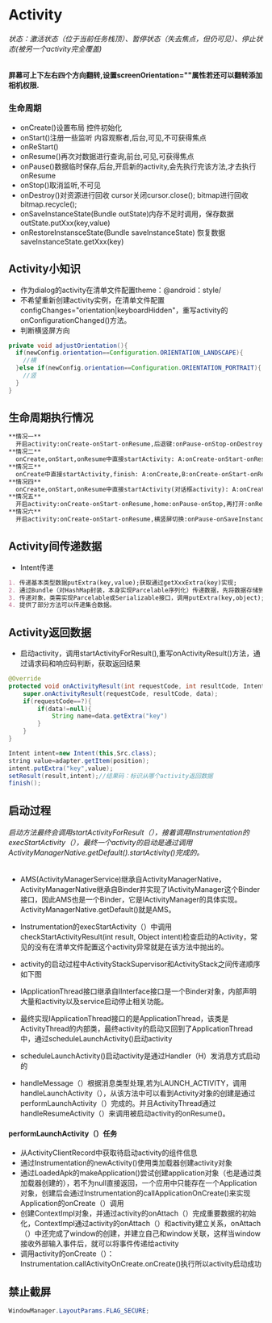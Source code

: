 # Activity
###### 状态：激活状态（位于当前任务栈顶）、暂停状态（失去焦点，但仍可见）、停止状态(被另一个activity完全覆盖)
#### 屏幕可上下左右四个方向翻转,设置screenOrientation=""属性若还可以翻转添加相机权限.
### 生命周期
- onCreate()设置布局 控件初始化
- onStart()注册一些监听 内容观察者,后台,可见,不可获得焦点
- onReStart() 
- onResume()再次对数据进行查询,前台,可见,可获得焦点 
- onPause()数据临时保存,后台,开启新的activity,会先执行完该方法,才去执行onResume
- onStop()取消监听,不可见
- onDestroy()对资源进行回收 cursor关闭cursor.close();   bitmap进行回收 bitmap.recycle();
- onSaveInstanceState(Bundle outState)内存不足时调用，保存数据  outState.putXxx(key,value)
- onRestoreInstansceState(Bundle saveInstanceState) 恢复数据  saveInstanceState.getXxx(key)

## Activity小知识
- 作为dialog的activity在清单文件配置theme：@android：style/
- 不希望重新创建activity实例，在清单文件配置configChanges="orientation|keyboardHidden"，重写activity的onConfigurationChanged()方法。
- 判断横竖屏方向
```java
private void adjustOrientation(){
  if(newConfig.orientation==Configuration.ORIENTATION_LANDSCAPE){
    //横
  }else if(newConfig.orientation==Configuration.ORIENTATION_PORTRAIT){
    //竖
  }
}
```

## 生命周期执行情况

```markdown
**情况一**
  开启activity:onCreate-onStart-onResume,后退键:onPause-onStop-onDestroy,再打开:onCreate-onStart-onResume,后退键:onPause-onStop-onDestroy
**情况二**
  onCreate,onStart,onResume中直接startActivity: A:onCreate-onStart-onResume-onPause,B:onCreate-onStart-onResume,A:onStop.后退键:B:onPause,A:onRestart-onStart-onResume-onPause,B:onCreate-onStart-onResume,B:onStop-onDestroy,A:onStop
**情况三**
  onCreate中直接startActivity,finish: A:onCreate,B:onCreate-onStart-onResume,A:onDestroy后退键:B:onPause-onStop-onDestroy
**情况四**
  onCreate,onStart,onResume中直接startActivity(对话框activity): A:onCreate-onStart-onResume-onPause,B:onCreate-onStart-onResume.后退键:B:onPause,A:onResume,B:onStop-onDestroy
**情况五**
  开启activity:onCreate-onStart-onResume,home:onPause-onStop,再打开:onRestart-onStart-onResume,后退键:onPause-onStop-onDestroy
**情况六**
  开启activity:onCreate-onStart-onResume,横竖屏切换:onPause-onSaveInstanceState(activity异常终止才调用)-onStop-onDestroy-onCreate-onStart-onResume,后退键:onPause-onStop-onDestroy
```


## Activity间传递数据
- Intent传递
```markdown
1. 传递基本类型数据putExtra(key,value);获取通过getXxxExtra(key)实现;
2. 通过Bundle（对HashMap封装，本身实现Parcelable序列化）传递数据，先将数据存储到Bundle中，通过intent.putExtras(bundle)传递，获取通过intent.getExtras()得到bundle对象，然后调用getXxx(key)得到传递过来数据;
3. 传递对象，类需实现Parcelable或Serializable接口，调用putExtra(key,object);通过getParcelableExtra(key)或getSerializableExtra(key);
4. 提供了部分方法可以传递集合数据。
```

## Activity返回数据

- 启动activity，调用startActivityForResult(),重写onActivityResult()方法，通过请求码和响应码判断，获取返回结果
```java
@Override
protected void onActivityResult(int requestCode, int resultCode, Intent data) {
    super.onActivityResult(requestCode, resultCode, data);
    if(requestCode==?){
        if(data!=null){
            String name=data.getExtra("key")
        }
    }
}

Intent intent=new Intent(this,Src.class);
string value=adapter.getItem(position);
intent.putExtra("key",value);
setResult(result,intent);//结果码：标识从哪个activity返回数据
finish();
```
## 启动过程
###### 启动方法最终会调用startActivityForResult（），接着调用Instrumentation的execStartActivity（），最终一个activity的启动是通过调用ActivityManagerNative.getDefault().startActivity()完成的。
- AMS(ActivityManagerService)继承自ActivityManagerNative，ActivityManagerNative继承自Binder并实现了IActivityManager这个Binder接口，因此AMS也是一个Binder，它是IActivityManager的具体实现。ActivityManagerNative.getDefault()就是AMS。
- Instrumentation的execStartActivity（）中调用checkStartActivityResult(int result, Object intent)检查启动的Activity，常见的没有在清单文件配置这个activity异常就是在该方法中抛出的。
- activity的启动过程中ActivityStackSupervisor和ActivityStack之间传递顺序如下图


- IApplicationThread接口继承自IInterface接口是一个Binder对象，内部声明大量和activity以及service启动停止相关功能。
- 最终实现IApplicationThread接口的是ApplicationThread，该类是ActivityThread的内部类，最终activity的启动又回到了ApplicationThread中，通过scheduleLaunchActivity()启动activity
- scheduleLaunchActivity()启动activity是通过Handler（H）发消息方式启动的
- handleMessage（）根据消息类型处理,若为LAUNCH_ACTIVITY，调用handleLaunchActivity（），从该方法中可以看到Activity对象的创建是通过performLaunchActivity（）完成的。并且ActivityThread通过handleResumeActivity（）来调用被启动activity的onResume()。
#### performLaunchActivity（）任务
- 从ActivityClientRecord中获取待启动activity的组件信息
- 通过Instrumentation的newActivity()使用类加载器创建activity对象
- 通过LoadedApk的makeApplication()尝试创建application对象（也是通过类加载器创建的），若不为null直接返回，一个应用中只能存在一个Application对象，创建后会通过Instrumentation的callApplicationOnCreate()来实现Application的onCreate（）调用
- 创建ContextImpl对象，并通过activity的onAttach（）完成重要数据的初始化，ContextImpl通过activity的onAttach（）和activity建立关系，onAttach（）中还完成了window的创建，并建立自己和window关联，这样当window接收外部输入事件后，就可以将事件传递给activity
- 调用activity的onCreate（）：Instrumentation.callActivityOnCreate.onCreate()执行所以activity启动成功

## 禁止截屏
```java
WindowManager.LayoutParams.FLAG_SECURE;
```


